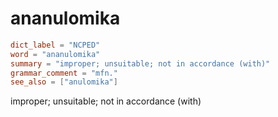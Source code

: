 # ananulomika

``` toml
dict_label = "NCPED"
word = "ananulomika"
summary = "improper; unsuitable; not in accordance (with)"
grammar_comment = "mfn."
see_also = ["anulomika"]
```

improper; unsuitable; not in accordance (with)

